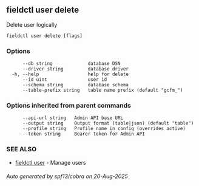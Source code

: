 ## fieldctl user delete

Delete user logically

```
fieldctl user delete [flags]
```

### Options

```
      --db string             database DSN
      --driver string         database driver
  -h, --help                  help for delete
      --id uint               user id
      --schema string         database schema
      --table-prefix string   table name prefix (default "gcfm_")
```

### Options inherited from parent commands

```
      --api-url string   Admin API base URL
      --output string    Output format (table|json) (default "table")
      --profile string   Profile name in config (overrides active)
      --token string     Bearer token for Admin API
```

### SEE ALSO

* [fieldctl user](fieldctl_user.md)	 - Manage users

###### Auto generated by spf13/cobra on 20-Aug-2025
